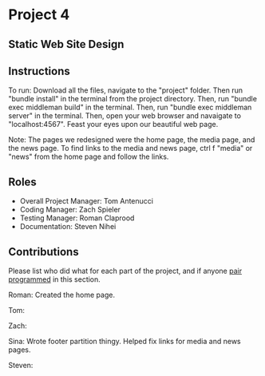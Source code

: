# Project 4
## Static Web Site Design

## Instructions
To run: Download all the files, navigate to the "project" folder. Then run "bundle install" in the terminal from the project directory. Then, run "bundle exec middleman build" in the terminal. Then, run "bundle exec middleman server" in the terminal. Then, open your web browser and navaigate to "localhost:4567". Feast your eyes upon our beautiful web page.

Note: The pages we redesigned were the home page, the media page, and the news page. To find links to the media and news page, ctrl f "media" or "news" from the home page and follow the links.

## Roles
* Overall Project Manager: Tom Antenucci
* Coding Manager:  Zach Spieler
* Testing Manager: Roman Claprood
* Documentation:  Steven Nihei

## Contributions
Please list who did what for each part of the project, and if anyone [pair programmed](http://en.wikipedia.org/wiki/Pair_programming) in this section.

Roman: Created the home page.

Tom:

Zach:

Sina: Wrote footer partition thingy. Helped fix links for media and news pages.

Steven:
